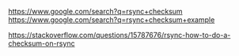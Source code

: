 https://www.google.com/search?q=rsync+checksum
https://www.google.com/search?q=rsync+checksum+example

https://stackoverflow.com/questions/15787676/rsync-how-to-do-a-checksum-on-rsync
